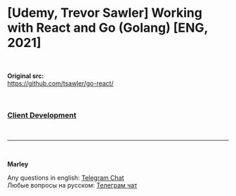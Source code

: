 # [Udemy, Trevor Sawler] Working with React and Go (Golang) [ENG, 2021]

<br/>

**Original src:**  
https://github.com/tsawler/go-react/

<br/>

### [Client Development](./docs/Client-Development.md)

<br/>

---

<br/>

**Marley**

Any questions in english: <a href="https://jsdev.org/chat/">Telegram Chat</a>  
Любые вопросы на русском: <a href="https://jsdev.ru/chat/">Телеграм чат</a>
